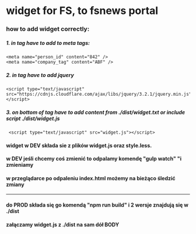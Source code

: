 # widget for FS, to fsnews portal

### how to add widget correctly:
##### 1. in <head> tag have to add to meta tags:
```
<meta name="person_id" content="842" />
<meta name="company_tag" content="ABF" />
```

##### 2. in <head> tag have to add jquery
```
<script type="text/javascript" src="https://cdnjs.cloudflare.com/ajax/libs/jquery/3.2.1/jquery.min.js"></script>
```

##### 3. on bottom of <body> tag have to add content from ./dist/widget.txt or include script ./dist/widget.js
```
 <script type="text/javascript" src="widget.js"></script>
```




#### widget w DEV składa sie z plików widget.js oraz style.less.
#### w DEV jeśli chcemy coś zmienić to odpalamy komendę "gulp watch" "i zmieniamy
#### w przeglądarce po odpaleniu index.html możemy na bieżąco śledzić zmiany

***

#### do PROD składa się go komendą "npm run build" i 2 wersje znajdują się w ./dist
#### załączamy widget.js z ./dist na sam dół BODY